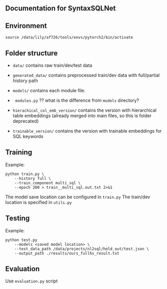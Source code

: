 ## Documentation for SyntaxSQLNet


## Environment
``source /data/lily/af726/tools/envs/pytorch2/bin/activate``

## Folder structure
- ``data/`` contains raw train/dev/test data
- ``generated_data/`` contains preprocessed train/dev data with full/partial history path
- ``models/`` contains each module file.
- `` modules.py`` ?? what is the difference from ``models`` directory?

- ``hierachical_col_emb_version/`` contains the version with hierarchical table embeddings (already merged into main files, so this is folder deprecated)
- ``trainable_version/`` contains the version with trainable embeddings for SQL keywords




## Training
Example:
```
python train.py \
    --history full \
    --train_component multi_sql \
    --epoch 200 > train__multi_sql.out.txt 2>&1
```
The model save location can be configured in ``train.py``
The train/dev location is specified in ``utils.py``


## Testing
Example:
```
python test.py
    --models <saved model location> \
    --test_data_path /data/projects/nl2sql/hold_out/test.json \
    --output_path ./results/ours_fullhs_result.txt
```

## Evaluation
Use ``evaluation.py`` script
